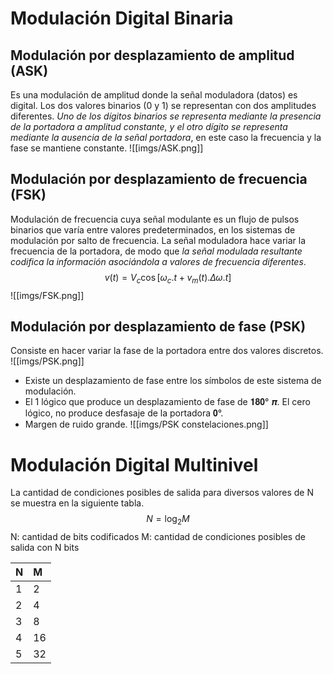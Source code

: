 # Modulación Digital Binaria
## Modulación por desplazamiento de amplitud (ASK)
Es una modulación de amplitud donde la señal moduladora (datos) es digital. Los dos valores binarios (0 y 1) se representan con dos amplitudes diferentes. *Uno de los dígitos binarios se representa mediante la presencia de la portadora a amplitud constante, y el otro dígito se representa mediante la ausencia de la señal portadora*, en este caso la frecuencia y la fase se mantiene constante.
![[imgs/ASK.png]]
## Modulación por desplazamiento de frecuencia (FSK)
Modulación de frecuencia cuya señal modulante es un flujo de pulsos binarios que varía entre valores predeterminados, en los sistemas de modulación por salto de frecuencia. La señal moduladora hace variar la frecuencia de la portadora, de modo que *la señal modulada resultante codifica la información asociándola a valores de frecuencia diferentes*.
$$v(t) = V_{c}\cos[\omega_{c}.t+v_{m}(t).\Delta \omega.t]$$
![[imgs/FSK.png]]
## Modulación por desplazamiento de fase (PSK)
Consiste en hacer variar la fase de la portadora entre dos valores discretos.
![[imgs/PSK.png]]
- Existe un desplazamiento de fase entre los símbolos de este sistema de modulación.
- El 1 lógico que produce un desplazamiento de fase de 𝟏𝟖𝟎° 𝝅. El cero lógico, no produce desfasaje de la portadora 𝟎°.
- Margen de ruido grande.
![[imgs/PSK constelaciones.png]]
# Modulación Digital Multinivel
La cantidad de condiciones posibles de salida para diversos valores de N se muestra en la siguiente tabla.
$$N=\log_{2}M$$
N: cantidad de bits codificados
M: cantidad de condiciones posibles de salida con N bits

| N     | M     |
| :---- | :---- |
| 1<br> | 2     |
| 2     | 4<br> |
| 3     | 8     |
| 4     | 16    |
| 5     | 32    |
